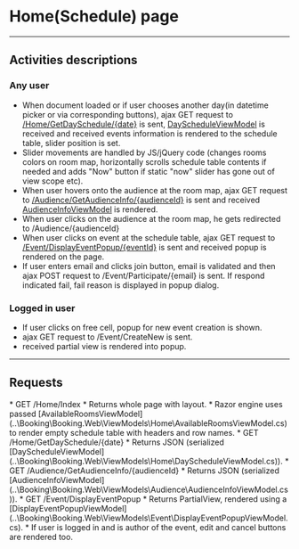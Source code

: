 # Home(Schedule) page
___
## Activities descriptions
### Any user
* When document loaded or if user chooses another day(in datetime picker or via corresponding buttons),
ajax GET request to
[/Home/GetDaySchedule/{date}](#get_dayschedule)
is sent,
[DayScheduleViewModel](..\Booking\Booking.Web\ViewModels\Home\DayScheduleViewModel.cs)
 is received and
received events information is rendered to the schedule table, slider position is set.
* Slider movements are handled by JS/jQuery code (changes rooms colors on room map, horizontally scrolls
schedule table contents if needed and adds "Now" button if static "now" slider has gone out of view scope etc).
* When user hovers onto the audience at the room map, ajax GET request to
[/Audience/GetAudienceInfo/{audienceId}](#get_audienceinfo)
is sent and received
[AudienceInfoViewModel](..\Booking\Booking.Web\ViewModels\Audience\AudienceInfoViewModel.cs)
is rendered.
* When user clicks on the audience at the room map, he gets redirected to /Audience/{audienceId}
* When user clicks on event at the schedule table, ajax GET request to
[/Event/DisplayEventPopup/{eventId}](#get_displayeventpopup)
is sent
and received popup is rendered on the page.
 * If user enters email and clicks join button, email is validated and then ajax POST request to
 /Event/Participate/{email}
 is sent. If respond indicated fail, fail reason is displayed in popup dialog.

### Logged in user
* If user clicks on free cell, popup for new event creation is shown.
 * ajax GET request to /Event/CreateNew is sent.
 * received partial view is rendered into popup.
___
## Requests
<a name="get_index">
* GET /Home/Index
</a>
 * Returns whole page with layout.
 * Razor engine uses passed [AvailableRoomsViewModel](..\Booking\Booking.Web\ViewModels\Home\AvailableRoomsViewModel.cs)
 to render empty schedule table with headers and row names.
<a name="get_dayschedule">
* GET /Home/GetDaySchedule/{date}
</a>
 * Returns JSON (serialized [DayScheduleViewModel](..\Booking\Booking.Web\ViewModels\Home\DayScheduleViewModel.cs)).
<a name="get_audienceinfo">
* GET /Audience/GetAudienceInfo/{audienceId}
</a>
 * Returns JSON (serialized [AudienceInfoViewModel](..\Booking\Booking.Web\ViewModels\Audience\AudienceInfoViewModel.cs)).
<a name="get_displayeventpopup">
* GET /Event/DisplayEventPopup
</a>
 * Returns PartialView, rendered using a [DisplayEventPopupViewModel](..\Booking\Booking.Web\ViewModels\Event\DisplayEventPopupViewModel.cs).
 * If user is logged in and is author of the event, edit and cancel buttons are rendered too.
